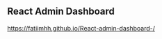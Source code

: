 React Admin Dashboard
------------------------------------------------------
https://fatiimhh.github.io/React-admin-dashboard-/
